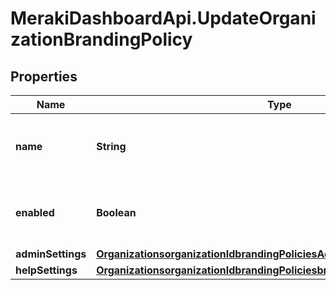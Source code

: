 # MerakiDashboardApi.UpdateOrganizationBrandingPolicy

## Properties
Name | Type | Description | Notes
------------ | ------------- | ------------- | -------------
**name** | **String** | Name of the Dashboard branding policy. | [optional] 
**enabled** | **Boolean** | Boolean indicating whether this policy is enabled. | [optional] 
**adminSettings** | [**OrganizationsorganizationIdbrandingPoliciesAdminSettings**](OrganizationsorganizationIdbrandingPoliciesAdminSettings.md) |  | [optional] 
**helpSettings** | [**OrganizationsorganizationIdbrandingPoliciesbrandingPolicyIdHelpSettings**](OrganizationsorganizationIdbrandingPoliciesbrandingPolicyIdHelpSettings.md) |  | [optional] 


